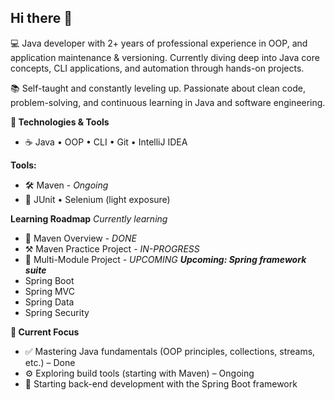 ## Hi there 👋

💻 Java developer with 2+ years of professional experience in  OOP, and application maintenance & versioning. 
   Currently diving deep into Java core concepts, CLI applications, and automation through hands-on projects.

📚 Self-taught and constantly leveling up. 
   Passionate about clean code, problem-solving, and continuous learning in Java and software engineering.

**🔧 Technologies & Tools**
 - ☕ Java • OOP • CLI • Git • IntelliJ IDEA

**Tools:**
 - 🛠️ Maven - _Ongoing_
 - 🧪 JUnit • Selenium (light exposure)

**Learning Roadmap**
_Currently learning_
 - 🚀 Maven Overview - _DONE_
 - ⚒️ Maven Practice Project - _IN-PROGRESS_
 - 📖 Multi-Module Project - _UPCOMING_
**_Upcoming: Spring framework suite_**
 - Spring Boot
 - Spring MVC
 - Spring Data
 - Spring Security

**🎯 Current Focus**
 - ✅ Mastering Java fundamentals (OOP principles, collections, streams, etc.) – Done
 - ⚙️ Exploring build tools (starting with Maven) – Ongoing
 - 🌱 Starting back-end development with the Spring Boot framework
